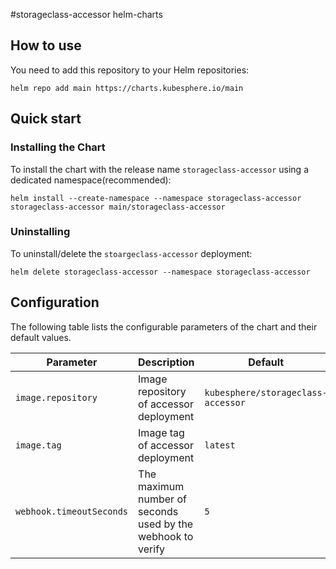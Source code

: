 #storageclass-accessor helm-charts

## How to use 
You need to add this repository to your Helm repositories:
```shell
helm repo add main https://charts.kubesphere.io/main
```

## Quick start 

### Installing the Chart

To install the chart with the release name `storageclass-accessor` using a dedicated namespace(recommended):

```shell
helm install --create-namespace --namespace storageclass-accessor storageclass-accessor main/storageclass-accessor
```

### Uninstalling

To uninstall/delete the `stoargeclass-accessor` deployment:

```shell
helm delete storageclass-accessor --namespace storageclass-accessor
```

## Configuration

The following table lists the configurable parameters of the chart and their default values.

Parameter | Description                                                 | Default
--- | --- | ---
`image.repository` | Image repository of accessor deployment                     | `kubesphere/storageclass-accessor`
`image.tag` | Image tag of accessor deployment                            | `latest`
`webhook.timeoutSeconds` | The maximum number of seconds used by the webhook to verify | `5`